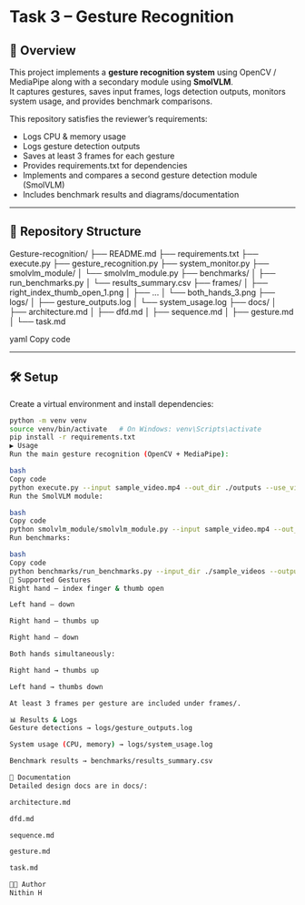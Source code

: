 # Task 3 – Gesture Recognition

## 📌 Overview
This project implements a **gesture recognition system** using OpenCV / MediaPipe along with a secondary module using **SmolVLM**.  
It captures gestures, saves input frames, logs detection outputs, monitors system usage, and provides benchmark comparisons.  

This repository satisfies the reviewer’s requirements:
- Logs CPU & memory usage
- Logs gesture detection outputs
- Saves at least 3 frames for each gesture
- Provides requirements.txt for dependencies
- Implements and compares a second gesture detection module (SmolVLM)
- Includes benchmark results and diagrams/documentation

---

## 📂 Repository Structure

Gesture-recognition/
├── README.md
├── requirements.txt
├── execute.py
├── gesture_recognition.py
├── system_monitor.py
├── smolvlm_module/
│ └── smolvlm_module.py
├── benchmarks/
│ ├── run_benchmarks.py
│ └── results_summary.csv
├── frames/
│ ├── right_index_thumb_open_1.png
│ ├── ...
│ └── both_hands_3.png
├── logs/
│ ├── gesture_outputs.log
│ └── system_usage.log
├── docs/
│ ├── architecture.md
│ ├── dfd.md
│ ├── sequence.md
│ ├── gesture.md
│ └── task.md

yaml
Copy code

---

## 🛠️ Setup

Create a virtual environment and install dependencies:

```bash
python -m venv venv
source venv/bin/activate   # On Windows: venv\Scripts\activate
pip install -r requirements.txt
▶️ Usage
Run the main gesture recognition (OpenCV + MediaPipe):

bash
Copy code
python execute.py --input sample_video.mp4 --out_dir ./outputs --use_video
Run the SmolVLM module:

bash
Copy code
python smolvlm_module/smolvlm_module.py --input sample_video.mp4 --out_dir ./outputs_smolvlm
Run benchmarks:

bash
Copy code
python benchmarks/run_benchmarks.py --input_dir ./sample_videos --output benchmarks/results_summary.csv
🧪 Supported Gestures
Right hand – index finger & thumb open

Left hand – down

Right hand – thumbs up

Right hand – down

Both hands simultaneously:

Right hand → thumbs up

Left hand → thumbs down

At least 3 frames per gesture are included under frames/.

📊 Results & Logs
Gesture detections → logs/gesture_outputs.log

System usage (CPU, memory) → logs/system_usage.log

Benchmark results → benchmarks/results_summary.csv

📖 Documentation
Detailed design docs are in docs/:

architecture.md

dfd.md

sequence.md

gesture.md

task.md

👨‍💻 Author
Nithin H
